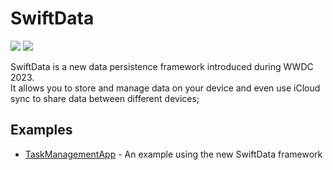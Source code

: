 # SwiftData 
<p align="left">
    <img src="https://img.shields.io/badge/iOS-17.0+-red.svg" />
    <img src="https://img.shields.io/badge/Xcode-15.0+-blue.svg" />
</p>
SwiftData is a new data persistence framework introduced during WWDC 2023. <br/>
It allows you to store and manage data on your device and even use iCloud sync to share data between different devices;

## Examples
- [TaskManagementApp](https://github.com/rogertjr/learning-swiftUI/tree/master/SwiftData/TaskManagementApp) - An example using the new SwiftData framework
